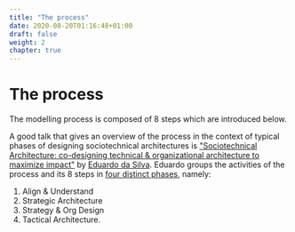 ```yaml
---
title: "The process"
date: 2020-08-20T01:16:48+01:00
draft: false
weight: 2
chapter: true
---
```


# The process

The modelling process is composed of 8 steps which are introduced below.

A good talk that gives an overview of the process in the context of typical phases of designing sociotechnical architectures is ["Sociotechnical Architecture: co-designing technical & organizational architecture to maximize impact"](https://www.youtube.com/watch?v=ekMPm78KFj0&feature=youtu.be&t=1820) by [Eduardo da Silva](@emgsilva). Eduardo groups the activities of the process and its 8 steps in [four distinct phases](https://speakerdeck.com/emgsilva/intro-to-sociotechnical-architecture-co-designing-technical-and-organizational-architecture-to-maximize-impact?slide=31), namely:

1. Align & Understand
2. Strategic Architecture
3. Strategy & Org Design
4. Tactical Architecture.
